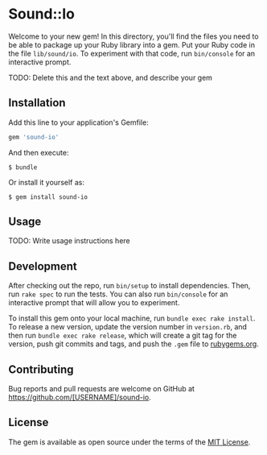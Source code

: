 # Sound::Io

Welcome to your new gem! In this directory, you'll find the files you need to be able to package up your Ruby library into a gem. Put your Ruby code in the file `lib/sound/io`. To experiment with that code, run `bin/console` for an interactive prompt.

TODO: Delete this and the text above, and describe your gem

## Installation

Add this line to your application's Gemfile:

```ruby
gem 'sound-io'
```

And then execute:

    $ bundle

Or install it yourself as:

    $ gem install sound-io

## Usage

TODO: Write usage instructions here

## Development

After checking out the repo, run `bin/setup` to install dependencies. Then, run `rake spec` to run the tests. You can also run `bin/console` for an interactive prompt that will allow you to experiment.

To install this gem onto your local machine, run `bundle exec rake install`. To release a new version, update the version number in `version.rb`, and then run `bundle exec rake release`, which will create a git tag for the version, push git commits and tags, and push the `.gem` file to [rubygems.org](https://rubygems.org).

## Contributing

Bug reports and pull requests are welcome on GitHub at https://github.com/[USERNAME]/sound-io.

## License

The gem is available as open source under the terms of the [MIT License](https://opensource.org/licenses/MIT).
